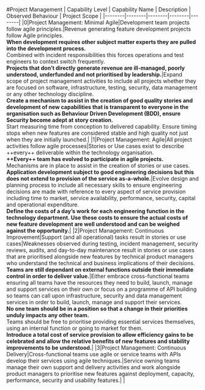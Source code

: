 #Project Management
| Capability Level | Capability Name | Description | Observed Behaviour | Project Scope |
|--------|--------|--------|--------|--------|
|0|Project Management: Minimal Agile|Development team projects follow agile principles.|Revenue generating feature development projects follow Agile principles.<br>**When development requires other subject matter experts they are pulled into the development process.**<br>Combined with incident responsibilities this forces operations and test engineers to context switch frequently.<br>**Projects that don’t directly generate revenue are ill-managed, poorly understood, underfunded and not prioritised by leadership.**|Expand scope of project management activities to include all projects whether they are focused on software, infrastructure, testing, security, data management or any other technology discipline.<br>**Create a mechanism to assist in the creation of good quality stories and development of new capabilities that is transparent to everyone in the organisation such as Behaviour Driven Development (BDD), ensure Security become adept at story creation.**<br>Start measuring time from conception to delivered capability. Ensure timing stops when new features are considered stable and high quality not just when they are initially launched.|
|1|Project Management: Agile|All project activities follow agile processes|Stories or Use cases exist to describe ++every++ deliverable within the technology organisation.<br>**++Every++ team has evolved to participate in agile projects.**<br>Mechanisms are in place to assist in the creation of stories or use cases.<br>**Application development subject to good engineering decisions but this does not extend to provision of the service as-a-whole.**|Evolve design and planning process to include all necessary skills to ensure engineering decisions are made with reference to every aspect of service provision including time to market, service availability, performance, security, capital and operational expenditure.<br>**Define the costs of a day’s work for each engineering function in the technology department. Use these costs to ensure the actual costs of new feature development are well understood and can be weighed against the opportunity.**|
|2|Project Management: Continuous Improvement|Support (and all operational) tasks result in stories or use cases|Weaknesses observed during testing, incident management, security reviews, audits, and day-to-day maintenance result in stories or use cases that are prioritised alongside new features by technical product managers who understand the technical and business implications of their decisions.<br>**Teams are still dependant on external functions outside their immediate control in order to deliver value.**|Either embrace cross-functional teams ensuring all teams have the resources they need to build, launch, manage and support services on their own or focus on a programme of API building so teams can call upon infrastructure, security and data management services in order to build, launch, manage and support their services.<br>**No one team should be in a position so that a change in their priorities unduly impacts any other team.**<br>Teams should be free to prioritise providing essential services themselves, using an internal function or going to market for them.<br>**Introduce a total cost of service provision to allow efficiency gains to be celebrated and allow the relative benefits of new features and stability improvements to be understood.**|
|3|Project Management: Continuous Delivery|Cross-functional teams use agile or service teams with APIs develop their services using agile techniques.|Service owning teams manage their own support and delivery activities and work alongside product managers to prioritise new features against deployment, capacity, performance, security and usability features.| |

